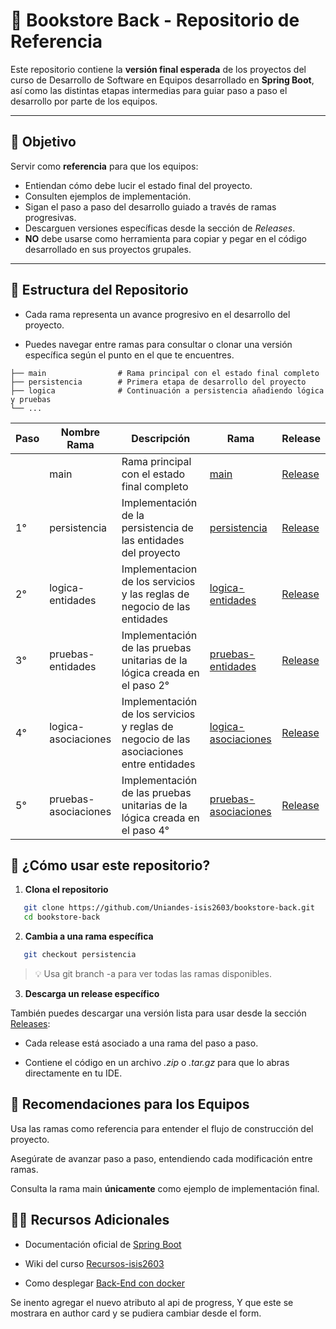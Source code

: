 # 📘 Bookstore Back - Repositorio de Referencia

Este repositorio contiene la **versión final esperada** de los proyectos del curso de Desarrollo de Software en Equipos desarrollado en **Spring Boot**, así como las distintas etapas intermedias para guiar paso a paso el desarrollo por parte de los equipos.

---

## 🎯 Objetivo

Servir como **referencia** para que los equipos:

- Entiendan cómo debe lucir el estado final del proyecto.
- Consulten ejemplos de implementación.
- Sigan el paso a paso del desarrollo guiado a través de ramas progresivas.
- Descarguen versiones específicas desde la sección de _Releases_.
- **NO** debe usarse como herramienta para copiar y pegar en el código desarrollado en sus proyectos grupales.

---

## 📁 Estructura del Repositorio

- Cada rama representa un avance progresivo en el desarrollo del proyecto.

- Puedes navegar entre ramas para consultar o clonar una versión específica según el punto en el que te encuentres.

```plaintext
├── main                # Rama principal con el estado final completo
├── persistencia        # Primera etapa de desarrollo del proyecto
├── logica              # Continuación a persistencia añadiendo lógica y pruebas
└── ...
```

| Paso | Nombre Rama          | Descripción                                                                             | Rama                                                                                                  | Release                                                                             |
| ---- | -------------------- | --------------------------------------------------------------------------------------- | ----------------------------------------------------------------------------------------------------- | ----------------------------------------------------------------------------------- |
|      | main                 | Rama principal con el estado final completo                                             | [main](https://github.com/Uniandes-isis2603/bookstore-back)                                           | [Release](https://github.com/Uniandes-isis2603/bookstore-back)                      |
| 1°   | persistencia         | Implementación de la persistencia de las entidades del proyecto                         | [persistencia](https://github.com/Uniandes-isis2603/bookstore-back/tree/persistencia)                 | [Release](https://github.com/Uniandes-isis2603/bookstore-back/releases/tag/v.1.0.0) |
| 2°   | logica-entidades     | Implementacion de los servicios y las reglas de negocio de las entidades                | [logica-entidades](https://github.com/Uniandes-isis2603/bookstore-back/tree/Logica-entidades)         | [Release](https://github.com/Uniandes-isis2603/bookstore-back/releases/tag/v.2.0.0) |
| 3°   | pruebas-entidades    | Implementación de las pruebas unitarias de la lógica creada en el paso 2°               | [pruebas-entidades](https://github.com/Uniandes-isis2603/bookstore-back/tree/pruebas-entidades)       | [Release](https://github.com/Uniandes-isis2603/bookstore-back/releases/tag/v.2.0.5) |
| 4°   | logica-asociaciones  | Implementación de los servicios y reglas de negocio de las asociaciones entre entidades | [logica-asociaciones](https://github.com/Uniandes-isis2603/bookstore-back/tree/logica-asociaciones)   | [Release](https://github.com/Uniandes-isis2603/bookstore-back/releases/tag/v.3.0.0) |
| 5°   | pruebas-asociaciones | Implementación de las pruebas unitarias de la lógica creada en el paso 4°               | [pruebas-asociaciones](https://github.com/Uniandes-isis2603/bookstore-back/tree/pruebas-asociaciones) | [Release](https://github.com/Uniandes-isis2603/bookstore-back/releases/tag/v.3.0.5) |

## 🚀 ¿Cómo usar este repositorio?

1. **Clona el repositorio**

```bash
   git clone https://github.com/Uniandes-isis2603/bookstore-back.git
   cd bookstore-back
```

2. **Cambia a una rama específica**

```bash
   git checkout persistencia
```

> 💡 Usa git branch -a para ver todas las ramas disponibles.

3. **Descarga un release específico**

También puedes descargar una versión lista para usar desde la sección [Releases](https://github.com/Uniandes-isis2603/bookstore-back/releases):

- Cada release está asociado a una rama del paso a paso.

- Contiene el código en un archivo _.zip_ o _.tar.gz_ para que lo abras directamente en tu IDE.

## 📌 Recomendaciones para los Equipos

Usa las ramas como referencia para entender el flujo de construcción del proyecto.

Asegúrate de avanzar paso a paso, entendiendo cada modificación entre ramas.

Consulta la rama main **únicamente** como ejemplo de implementación final.

## 🧑‍🏫 Recursos Adicionales

- Documentación oficial de [Spring Boot](https://spring.io/projects/spring-boot)

- Wiki del curso [Recursos-isis2603](https://github.com/Uniandes-isis2603/recursos-isis2603/wiki)

- Como desplegar [Back-End con docker](https://misovirtual.virtual.uniandes.edu.co/codelabs/MISW4104_202212_DeployBackDocker/index.html#0)

Se inento agregar el nuevo atributo al api de progress, Y que este se mostrara en author card y se pudiera cambiar desde el form.